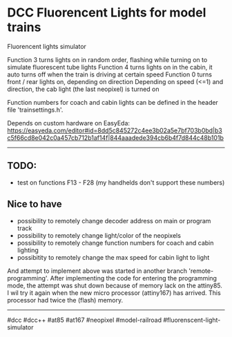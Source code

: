 
# DCC Fluorencent Lights for model trains

Fluorencent lights simulator 

Function 3 turns lights on in random order, flashing while turning on to simulate fluorescent tube lights
Function 4 turns lights on in the cabin, it auto turns off when the train is driving at certain speed
Function 0 turns front / rear lights on, depending on direction
Depending on speed (<=1) and direction, the cab light (the last neopixel) is turned on

Function numbers for coach and cabin lights can be defined in the header file 'trainsettings.h'.

Depends on custom hardware on EasyEda:
https://easyeda.com/editor#id=8dd5c845272c4ee3b02a5e7bf703b0bd|b3c5f66cd8e042c0a457cb712b1af14f|844aaadede394cb6b4f7d844c48b101b

---

## TODO:
 - test on functions F13 - F28 (my handhelds don't support these numbers)

## Nice to have
 - possibility to remotely change decoder address on main or program track
 - possibility to remotely change light/color of the neopixels
 - possibility to remotely change function numbers for coach and cabin lighting
 - possibitity to remotely change the max speed for cabin light to light

And attempt to implement above was started in another branch 'remote-programming'.
After implementing the code for entering the programming mode, the attempt was shut down because of memory lack on the attiny85. I wil try it again when the new micro processor (attiny167) has arrived. This processor had twice the (flash) memory.
     
---

 #dcc #dcc++ #at85 #at167 #neopixel #model-railroad #fluorenscent-light-simulator